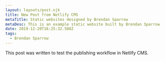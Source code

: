 ```yaml
---
layout: layouts/post.njk
title: New Post from Netlify CMS
metaTitle: Static websites designed by Brendan Sparrow
metaDesc: This is an example static website built by Brendan Sparrow
date: 2019-12-20T16:25:32.588Z
tags:
  - Brendan Sparrow
---
```

This post was written to test the publishing workflow in Netlify CMS.
